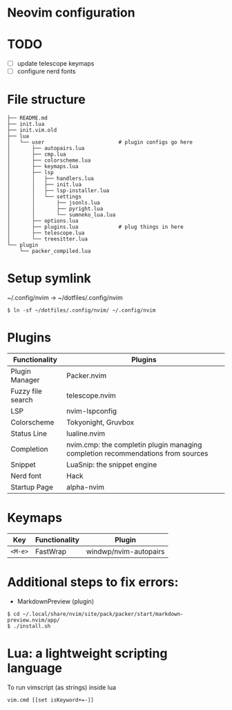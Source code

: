 # Neovim configuration

# TODO
- [ ] update telescope keymaps
- [ ] configure nerd fonts

# File structure
```
├── README.md
├── init.lua
├── init.vim.old
├── lua
│   └── user                        # plugin configs go here
│       ├── autopairs.lua
│       ├── cmp.lua
│       ├── colorscheme.lua
│       ├── keymaps.lua
│       ├── lsp
│       │   ├── handlers.lua
│       │   ├── init.lua
│       │   ├── lsp-installer.lua
│       │   └── settings
│       │       ├── jsonls.lua
│       │       ├── pyright.lua
│       │       └── sumneko_lua.lua
│       ├── options.lua
│       ├── plugins.lua             # plug things in here
│       ├── telescope.lua
│       └── treesitter.lua
└── plugin
    └── packer_compiled.lua
```

# Setup symlink
~/.config/nvim -> ~/dotfiles/.config/nvim

```
$ ln -sf ~/dotfiles/.config/nvim/ ~/.config/nvim
```

# Plugins
| Functionality | Plugins |
| --- | --- |
| Plugin Manager | Packer.nvim |
| Fuzzy file search | telescope.nvim  | 
| LSP | nvim-lspconfig |
| Colorscheme | Tokyonight, Gruvbox |
| Status Line | lualine.nvim |
| Completion | nvim.cmp: the completin plugin managing completion recommendations from sources |
| Snippet | LuaSnip: the snippet engine |
| Nerd font | Hack |
| Startup Page | alpha-nvim | 

# Keymaps
| Key | Functionality | Plugin |
| --- | --- | --- | 
| `<M-e>` | FastWrap | windwp/nvim-autopairs |

# Additional steps to fix errors:
- MarkdownPreview (plugin) 
```
$ cd ~/.local/share/nvim/site/pack/packer/start/markdown-preview.nvim/app/
$ ./install.sh
```

# Lua: a lightweight scripting language
To run vimscript (as strings) inside lua
```
vim.cmd [[set isKeyword+=-]]
```


